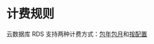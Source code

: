# 计费规则
云数据库 RDS 支持两种计费方式：[包年包月](../../../Finance/Billing/Billing-rule/Subscription.md)和[按配置](../../../Finance/Billing/Billing-rule/Pay-As-You-Go.md)

